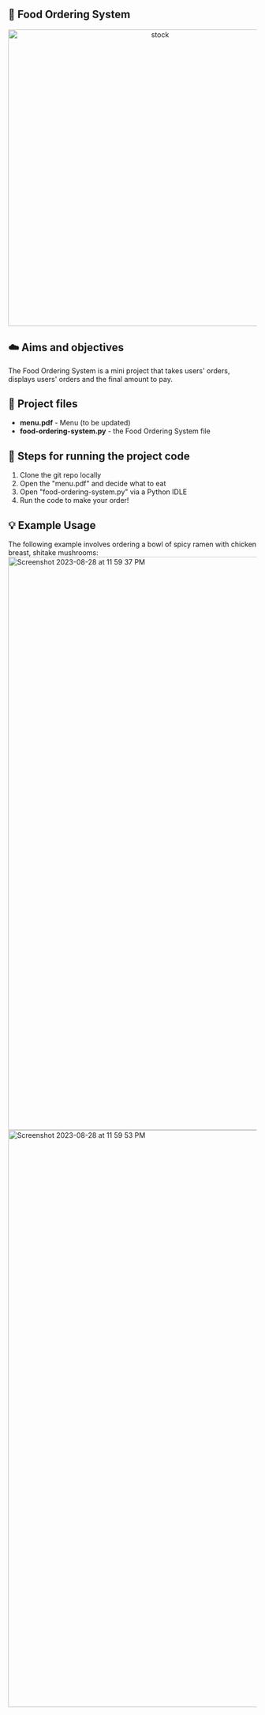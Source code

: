 ## 🍜 Food Ordering System
<p align="center" width="100%">
    <img src="https://github.com/clarissa-lo/food-ordering-system/assets/112577943/958c61fa-1516-4710-b6d3-438921a70229.jpg" alt="stock" width="600"/>
</p>

## ☁️ Aims and objectives
The Food Ordering System is a mini project that takes users' orders, displays users' orders and the final amount to pay.

 ## 💾 Project files
- **menu.pdf** - Menu (to be updated)
 - **food-ordering-system.py** - the Food Ordering System file

 ## 👣 Steps for running the project code
1. Clone the git repo locally
2. Open the "menu.pdf" and decide what to eat
3. Open "food-ordering-system.py" via a Python IDLE
4. Run the code to make your order!

## 💡 Example Usage
The following example involves ordering a bowl of spicy ramen with chicken breast, shitake mushrooms:
<img width="1160" alt="Screenshot 2023-08-28 at 11 59 37 PM" src="https://github.com/clarissa-lo/food-ordering-system/assets/112577943/01682e79-ca9e-4be3-b322-9f528ae42a23">
<img width="1168" alt="Screenshot 2023-08-28 at 11 59 53 PM" src="https://github.com/clarissa-lo/food-ordering-system/assets/112577943/0b215761-923c-4602-8465-11f675a5f80c">

